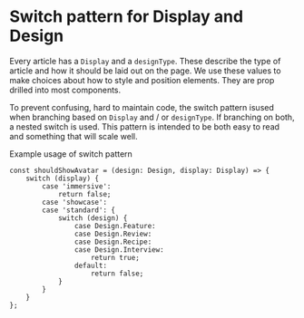 # Switch pattern for Display and Design
Every article has a `Display` and a `designType`. These describe the type of article and how it should be laid out on the page. We use these values to make choices about how to style and position elements. They are prop drilled into most components.

To prevent confusing, hard to maintain code, the switch pattern isused when branching based on `Display` and / or `designType`. If branching on both, a nested switch is used. This pattern is intended to be both easy to read and something that will scale well.

Example usage of switch pattern

```
const shouldShowAvatar = (design: Design, display: Display) => {
    switch (display) {
        case 'immersive':
            return false;
        case 'showcase':
        case 'standard': {
            switch (design) {
                case Design.Feature:
                case Design.Review:
                case Design.Recipe:
                case Design.Interview:
                    return true;
                default:
                    return false;
            }
        }
    }
};
```